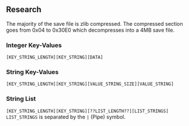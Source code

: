 ## Research

The majority of the save file is zlib compressed. The compressed section goes from 0x04 to 0x30E0 which decompresses into a 4MB save file.

### Integer Key-Values
`[KEY_STRING_LENGTH][KEY_STRING][DATA]`

### String Key-Values
`[KEY_STRING_LENGTH][KEY_STRING][VALUE_STRING_SIZE][VALUE_STRING]`

### String List
`[KEY_STRING_LENGTH][KEY_STRING][??LIST_LENGTH??][LIST_STRINGS]`
`LIST_STRINGS` is separated by the `|` (Pipe) symbol.